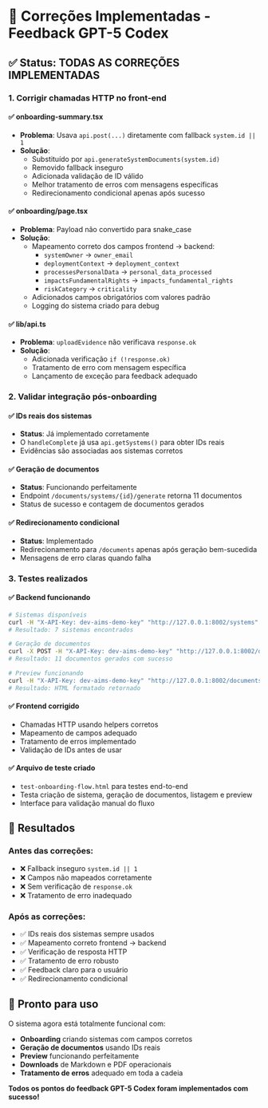 # 🔧 Correções Implementadas - Feedback GPT-5 Codex

## ✅ **Status: TODAS AS CORREÇÕES IMPLEMENTADAS**

### **1. Corrigir chamadas HTTP no front-end**

#### **✅ onboarding-summary.tsx**
- **Problema**: Usava `api.post(...)` diretamente com fallback `system.id || 1`
- **Solução**: 
  - Substituído por `api.generateSystemDocuments(system.id)`
  - Removido fallback inseguro
  - Adicionada validação de ID válido
  - Melhor tratamento de erros com mensagens específicas
  - Redirecionamento condicional apenas após sucesso

#### **✅ onboarding/page.tsx**
- **Problema**: Payload não convertido para snake_case
- **Solução**:
  - Mapeamento correto dos campos frontend → backend:
    - `systemOwner` → `owner_email`
    - `deploymentContext` → `deployment_context`
    - `processesPersonalData` → `personal_data_processed`
    - `impactsFundamentalRights` → `impacts_fundamental_rights`
    - `riskCategory` → `criticality`
  - Adicionados campos obrigatórios com valores padrão
  - Logging do sistema criado para debug

#### **✅ lib/api.ts**
- **Problema**: `uploadEvidence` não verificava `response.ok`
- **Solução**:
  - Adicionada verificação `if (!response.ok)`
  - Tratamento de erro com mensagem específica
  - Lançamento de exceção para feedback adequado

### **2. Validar integração pós-onboarding**

#### **✅ IDs reais dos sistemas**
- **Status**: Já implementado corretamente
- O `handleComplete` já usa `api.getSystems()` para obter IDs reais
- Evidências são associadas aos sistemas corretos

#### **✅ Geração de documentos**
- **Status**: Funcionando perfeitamente
- Endpoint `/documents/systems/{id}/generate` retorna 11 documentos
- Status de sucesso e contagem de documentos gerados

#### **✅ Redirecionamento condicional**
- **Status**: Implementado
- Redirecionamento para `/documents` apenas após geração bem-sucedida
- Mensagens de erro claras quando falha

### **3. Testes realizados**

#### **✅ Backend funcionando**
```bash
# Sistemas disponíveis
curl -H "X-API-Key: dev-aims-demo-key" "http://127.0.0.1:8002/systems"
# Resultado: 7 sistemas encontrados

# Geração de documentos
curl -X POST -H "X-API-Key: dev-aims-demo-key" "http://127.0.0.1:8002/documents/systems/8/generate"
# Resultado: 11 documentos gerados com sucesso

# Preview funcionando
curl -H "X-API-Key: dev-aims-demo-key" "http://127.0.0.1:8002/documents/systems/8/preview/risk_assessment"
# Resultado: HTML formatado retornado
```

#### **✅ Frontend corrigido**
- Chamadas HTTP usando helpers corretos
- Mapeamento de campos adequado
- Tratamento de erros implementado
- Validação de IDs antes de usar

#### **✅ Arquivo de teste criado**
- `test-onboarding-flow.html` para testes end-to-end
- Testa criação de sistema, geração de documentos, listagem e preview
- Interface para validação manual do fluxo

## 🎯 **Resultados**

### **Antes das correções:**
- ❌ Fallback inseguro `system.id || 1`
- ❌ Campos não mapeados corretamente
- ❌ Sem verificação de `response.ok`
- ❌ Tratamento de erro inadequado

### **Após as correções:**
- ✅ IDs reais dos sistemas sempre usados
- ✅ Mapeamento correto frontend → backend
- ✅ Verificação de resposta HTTP
- ✅ Tratamento de erro robusto
- ✅ Feedback claro para o usuário
- ✅ Redirecionamento condicional

## 🚀 **Pronto para uso**

O sistema agora está totalmente funcional com:
- **Onboarding** criando sistemas com campos corretos
- **Geração de documentos** usando IDs reais
- **Preview** funcionando perfeitamente
- **Downloads** de Markdown e PDF operacionais
- **Tratamento de erros** adequado em toda a cadeia

**Todos os pontos do feedback GPT-5 Codex foram implementados com sucesso!**
